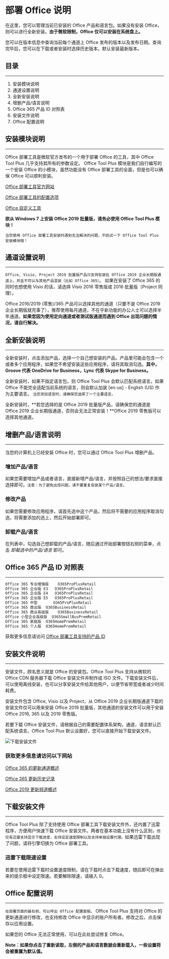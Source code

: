 # 部署 Office 说明

在这里，您可以管理当前已安装的 Office 产品和语言包。如果没有安装 Office，则可以进行全新安装。**由于微软限制，Office 仅可以安装在系统盘上。**

您可以在版本信息中查询当前每个通道上 Office 发布的版本以及发布日期。查询完毕后，您可以在下载或者安装时选择历史版本。默认安装最新版本。

## 目录

---

1. 安装模块说明
2. 通道设置说明
3. 全新安装说明
4. 增删产品/语言说明
5. Office 365 产品 ID 对照表
6. 安装文件说明
7. Office 配置说明

## 安装模块说明

---

Office 部署工具是微软官方发布的一个用于部署 Office 的工具，其中 Office Tool Plus 几乎支持其所有的参数设定。
Office Tool Plus 模块是我们自行编写的一个安装 Office 的小模块，虽然功能没有 Office 部署工具的全面，但是也可以确保 Office 可以顺利安装。

[Office 部署工具官方网站](https://aka.ms/ODT)

[Office 部署工具的配置选项](https://docs.microsoft.com/zh-cn/DeployOffice/configuration-options-for-the-office-2016-deployment-tool)

[Office 自定义工具](https://config.office.com)

**欲从 Windows 7 上安装 Office 2019 批量版，请务必使用 Office Tool Plus 模块！**

`当您使用 Office 部署工具安装时遇到无法解决的问题，不妨试一下 Office Tool Plus 安装模块哦！`

## 通道设置说明

---

`Office, Visio, Project 2019 批量版产品只支持安装在 Office 2019 企业长期版通道上，并且不可以与其他产品混装（比如 Office 365）`。
如果在安装了 Office 365 的同时也想使用 Visio 的话，请选择 Visio 2016 零售版或 2016 批量版（Project 同理）。

Office 2016/2019 (零售)/365 产品可以选择其他的通道（只要不是 Office 2019 企业长期版就完事了），推荐使用每月通道，不在乎新功能的办公人士可以选择半年通道。**如果您因为使用定向通道或者测试版通道而遇到 Office 出现问题的情况，请自行解决。**

## 全新安装说明

---

全新安装时，点击添加产品，选择一个自己想安装的产品。产品里可能会包含一个或者多个应用程序，如果您不希望安装这些应用程序，请将其取消勾选。**其中，Groove 代表 OneDrive for Business，Lync 代表 Skype for Business。**

全新安装时，如果不指定语言包，则 Office Tool Plus 会默认匹配系统语言。如果 Office 不能完全适配当前系统的语言，则会默认加装 [en-us] - English (US) 作为主要语言。
`当您添加语言时，请确保您选择了一个主要语言。`

全新安装时，**若您选择的是 Office 2019 批量版产品，请确保您的通道是 Office 2019 企业长期版通道，否则会无法正常安装！**Office 2019 零售版可以选择其他通道。

## 增删产品/语言说明

---

当您的计算机上已经安装 Office 时，您可以通过 Office Tool Plus 增删产品。

### 增加产品/语言

如果您需要增加产品或者语言，直接新增产品/语言，并按照自己的想法/要求直接选择即可。`注意：为了避免出现问题，请不要重复安装某个产品/语言。`

### 修改产品

如果您需要修改应用程序，请首先选中这个产品，然后将不需要的应用程序取消勾选，将需要添加的选上，然后开始部署即可。

### 卸载产品/语言

在列表中，勾选自己想卸载的产品/语言，随后通过开始部署按钮右侧的菜单，点击 *卸载选中的产品/语言* 即可。

## Office 365 产品 ID 对照表

---

```txt
Office 365 专业增强版	O365ProPlusRetail
Office 365 企业版 E3	O365ProPlusRetail
Office 365 企业版 E4	O365ProPlusRetail
Office 365 企业版 E5	O365ProPlusRetail
Office 365 中型		O365ProPlusRetail
Office 365 商业版	O365BusinessRetail
Office 365 商业高级版	O365BusinessRetail
Office 小型企业高级版	O365SmallBusPremRetail
Office 365 家庭版	O365HomePremRetail
Office 365 个人版	O365HomePremRetail
```

获取更多信息请访问 [Office 部署工具支持的产品 ID](https://docs.microsoft.com/zh-cn/office365/troubleshoot/administration/product-ids-supported-office-deployment-click-to-run)

## 安装文件说明

---

安装文件，顾名思义就是 Office 的安装包。Office Tool Plus 支持从微软的 Office CDN 服务器下载 Office 安装文件并制作成 ISO 文件。下载安装文件后，可以使用离线安装，也可以分享安装文件给其他用户，以便节省带宽或者减少时间耗费。

安装文件包含 Office, Visio 以及 Project，从 Office 2019 企业长期版通道下载的安装文件仅可以用来安装 Office 2019 批量版，其他通道的安装文件可以用于安装 Office 2016, 365 以及 2019 零售版。

若要下载 Office 安装文件，请根据自己的需要配置体系架构，通道，语言默认匹配系统语言。Office Tool Plus 默认设置好，您可以直接开始下载安装文件。

![下载安装文件](https://coolhub.top/wp-content/uploads/2019/10/QQ截图20191029144904.png)

### 获取更多信息请访问以下网站

[Office 365 的更新通道概述](https://docs.microsoft.com/zh-cn/DeployOffice/overview-of-update-channels-for-office-365-proplus)

[Office 365 更新历史记录](https://docs.microsoft.com/zh-cn/officeupdates/update-history-office365-proplus-by-date)

[Office 2019 更新频道概述](https://docs.microsoft.com/zh-cn/DeployOffice/office2019/update#update-channel-for-office-2019)

## 下载安装文件

---

Office Tool Plus 除了支持使用 Office 部署工具下载安装文件外，还内置了迅雷程序，方便用户快速下载 Office 安装文件。两者在基本功能上没有什么区别，`但仅有迅雷支持显示下载进度，支持设定速度限制以及支持单独设置代理。`如果迅雷下载出现了问题，请将引擎切换为 Office 部署工具。

### 迅雷下载限速设置

若要在使用迅雷下载时设置速度限制，请在下载时点击下载速度，随后即可在弹出来的提示框中设定限速。若要解除限速，请输入 0。

## Office 配置说明

---

`在部署页面的最右侧，可以呼出 Office 配置面板。`
Office Tool Plus 支持对 Office 的更新通道进行修改，也支持修改 Office 中显示的账户所有者。修改之后，点击保存以应用设置。

如果您的 Office 无法正常使用，可以在此处尝试修复 Office。

**Note：如果你点击了重新读取，左侧的产品和语言数据会重新载入，一些设置将会被重置为默认值。**
